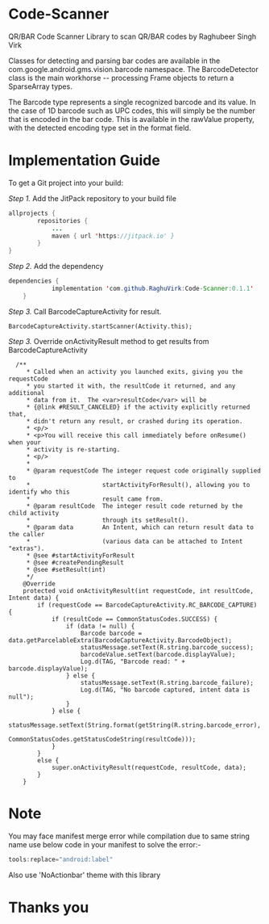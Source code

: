# Code-Scanner
QR/BAR Code Scanner Library to scan QR/BAR codes by Raghubeer Singh Virk

Classes for detecting and parsing bar codes are available in the com.google.android.gms.vision.barcode namespace. The BarcodeDetector class is the main workhorse -- processing Frame objects to return a SparseArray types.

The Barcode type represents a single recognized barcode and its value. In the case of 1D barcode such as UPC codes, this will simply be the number that is encoded in the bar code. This is available in the rawValue property, with the detected encoding type set in the format field.

# Implementation Guide

To get a Git project into your build:

*Step 1.* Add the JitPack repository to your build file 

```java
allprojects {
		repositories {
			...
			maven { url 'https://jitpack.io' }
		}
}
```
*Step 2.* Add the dependency
```java
dependencies {
	        implementation 'com.github.RaghuVirk:Code-Scanner:0.1.1'
	}
```
*Step 3.* Call BarcodeCaptureActivity for result.
```jave
BarcodeCaptureActivity.startScanner(Activity.this);
```
*Step 3.* Override onActivityResult method to get results from BarcodeCaptureActivity

```jave
  /**
     * Called when an activity you launched exits, giving you the requestCode
     * you started it with, the resultCode it returned, and any additional
     * data from it.  The <var>resultCode</var> will be
     * {@link #RESULT_CANCELED} if the activity explicitly returned that,
     * didn't return any result, or crashed during its operation.
     * <p/>
     * <p>You will receive this call immediately before onResume() when your
     * activity is re-starting.
     * <p/>
     *
     * @param requestCode The integer request code originally supplied to
     *                    startActivityForResult(), allowing you to identify who this
     *                    result came from.
     * @param resultCode  The integer result code returned by the child activity
     *                    through its setResult().
     * @param data        An Intent, which can return result data to the caller
     *                    (various data can be attached to Intent "extras").
     * @see #startActivityForResult
     * @see #createPendingResult
     * @see #setResult(int)
     */
    @Override
    protected void onActivityResult(int requestCode, int resultCode, Intent data) {
        if (requestCode == BarcodeCaptureActivity.RC_BARCODE_CAPTURE) {
            if (resultCode == CommonStatusCodes.SUCCESS) {
                if (data != null) {
                    Barcode barcode = data.getParcelableExtra(BarcodeCaptureActivity.BarcodeObject);
                    statusMessage.setText(R.string.barcode_success);
                    barcodeValue.setText(barcode.displayValue);
                    Log.d(TAG, "Barcode read: " + barcode.displayValue);
                } else {
                    statusMessage.setText(R.string.barcode_failure);
                    Log.d(TAG, "No barcode captured, intent data is null");
                }
            } else {
                statusMessage.setText(String.format(getString(R.string.barcode_error),
                        CommonStatusCodes.getStatusCodeString(resultCode)));
            }
        }
        else {
            super.onActivityResult(requestCode, resultCode, data);
        }
    }
```   
# Note
You may face manifest merge error while compilation due to same string name use below code in your manifest to solve the error:-
```java     
tools:replace="android:label"
``` 
Also use 'NoActionbar' theme with this library

# Thanks you
